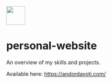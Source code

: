 <img src="public/favicon.ico" width="50" >

# personal-website

An overview of my skills and projects.

Available here: https://andordavoti.com/
